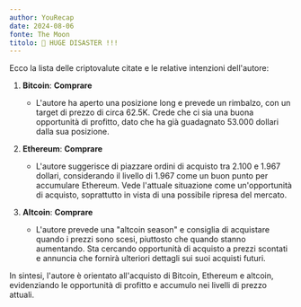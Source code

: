 ```yaml
---
author: YouRecap
date: 2024-08-06
fonte: The Moon
titolo: 🚨 HUGE DISASTER !!!
---
```


Ecco la lista delle criptovalute citate e le relative intenzioni dell'autore:

1. **Bitcoin**: **Comprare**
   - L'autore ha aperto una posizione long e prevede un rimbalzo, con un target di prezzo di circa 62.5K. Crede che ci sia una buona opportunità di profitto, dato che ha già guadagnato 53.000 dollari dalla sua posizione.

2. **Ethereum**: **Comprare**
   - L'autore suggerisce di piazzare ordini di acquisto tra 2.100 e 1.967 dollari, considerando il livello di 1.967 come un buon punto per accumulare Ethereum. Vede l'attuale situazione come un'opportunità di acquisto, soprattutto in vista di una possibile ripresa del mercato.

3. **Altcoin**: **Comprare**
   - L'autore prevede una "altcoin season" e consiglia di acquistare quando i prezzi sono scesi, piuttosto che quando stanno aumentando. Sta cercando opportunità di acquisto a prezzi scontati e annuncia che fornirà ulteriori dettagli sui suoi acquisti futuri.

In sintesi, l'autore è orientato all'acquisto di Bitcoin, Ethereum e altcoin, evidenziando le opportunità di profitto e accumulo nei livelli di prezzo attuali.
